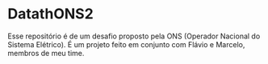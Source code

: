 # DatathONS2
Esse repositório é de um desafio proposto pela ONS (Operador Nacional do Sistema Elétrico). É um projeto feito em conjunto com Flávio e Marcelo, membros de meu time.
